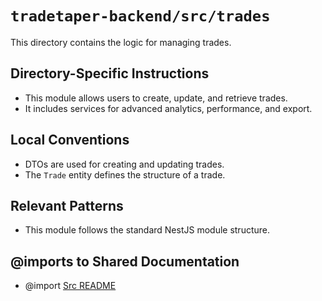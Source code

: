 # `tradetaper-backend/src/trades`

This directory contains the logic for managing trades.

## Directory-Specific Instructions

- This module allows users to create, update, and retrieve trades.
- It includes services for advanced analytics, performance, and export.

## Local Conventions

- DTOs are used for creating and updating trades.
- The `Trade` entity defines the structure of a trade.

## Relevant Patterns

- This module follows the standard NestJS module structure.

## @imports to Shared Documentation

- @import [Src README](../README.md) 